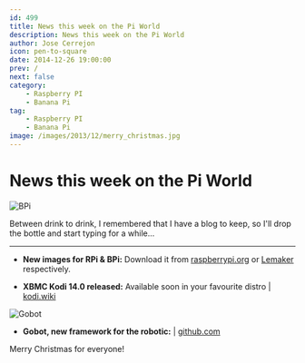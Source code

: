 ```yaml
---
id: 499
title: News this week on the Pi World
description: News this week on the Pi World
author: Jose Cerrejon
icon: pen-to-square
date: 2014-12-26 19:00:00
prev: /
next: false
category:
    - Raspberry PI
    - Banana Pi
tag:
    - Raspberry PI
    - Banana Pi
image: /images/2013/12/merry_christmas.jpg
---
```


# News this week on the Pi World

![BPi](/images/2013/12/merry_christmas.jpg)

Between drink to drink, I remembered that I have a blog to keep, so I'll drop the bottle and start typing for a while...

---

-   **New images for RPi & BPi:** Download it from [raspberrypi.org](https://www.raspberrypi.org/downloads/) or [Lemaker](https://www.lemaker.org/resources/9-38/image_files.html) respectively.

-   **XBMC Kodi 14.0 released:** Available soon in your favourite distro | [kodi.wiki](https://kodi.wiki/view/Raspberry_Pi)

![Gobot](/images/2014/12/Gobot.png)

-   **Gobot, new framework for the robotic:** | [github.com](https://github.com/hybridgroup/gobot/)

Merry Christmas for everyone!
